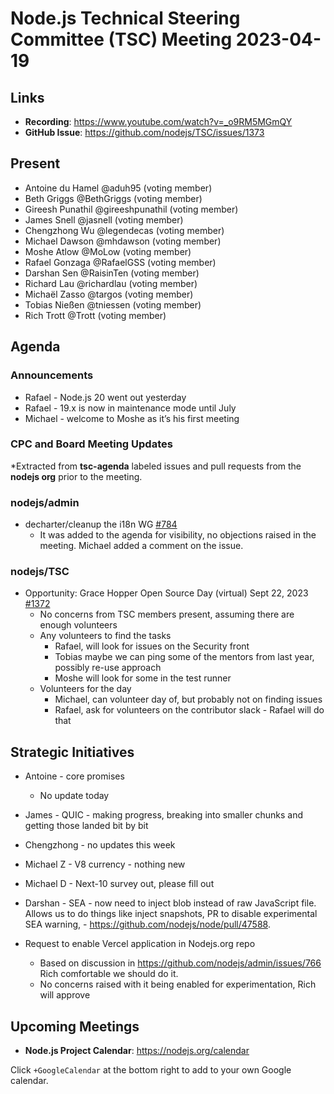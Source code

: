 # Node.js Technical Steering Committee (TSC) Meeting 2023-04-19

## Links

* **Recording**: <https://www.youtube.com/watch?v=_o9RM5MGmQY>
* **GitHub Issue**: <https://github.com/nodejs/TSC/issues/1373>

## Present

* Antoine du Hamel @aduh95 (voting member)
* Beth Griggs @BethGriggs (voting member)
* Gireesh Punathil @gireeshpunathil (voting member)
* James Snell @jasnell (voting member)
* Chengzhong Wu @legendecas (voting member)
* Michael Dawson @mhdawson (voting member)
* Moshe Atlow @MoLow (voting member)
* Rafael Gonzaga @RafaelGSS (voting member)
* Darshan Sen @RaisinTen (voting member)
* Richard Lau @richardlau (voting member)
* Michaël Zasso @targos (voting member)
* Tobias Nießen @tniessen (voting member)
* Rich Trott @Trott (voting member)

## Agenda

### Announcements

* Rafael - Node.js 20 went out yesterday
* Rafael - 19.x is now in maintenance mode until July
* Michael - welcome to Moshe as it’s his first meeting

### CPC and Board Meeting Updates

*Extracted from **tsc-agenda** labeled issues and pull requests from the **nodejs org** prior to the meeting.

### nodejs/admin

* decharter/cleanup the i18n WG [#784](https://github.com/nodejs/admin/issues/784)
  * It was added to the agenda for visibility, no objections raised in the meeting. Michael added a comment on the issue.

### nodejs/TSC

* Opportunity: Grace Hopper Open Source Day (virtual) Sept 22, 2023 [#1372](https://github.com/nodejs/TSC/issues/1372)
  * No concerns from TSC members present, assuming there are enough volunteers
  * Any volunteers to find the tasks
    * Rafael, will look for issues on the Security front
    * Tobias maybe we can ping some of the mentors from last year, possibly re-use approach
    * Moshe will look for some in the test runner
  * Volunteers for the day
    * Michael, can volunteer day of, but probably not on finding issues
    * Rafael, ask for volunteers on the contributor slack - Rafael will do that

## Strategic Initiatives

* Antoine - core promises
  * No update today
* James - QUIC - making progress, breaking into smaller chunks and getting those landed bit by bit
* Chengzhong - no updates this week
* Michael Z -  V8 currency - nothing new
* Michael D - Next-10 survey out, please fill out
* Darshan - SEA - now need to inject blob instead of raw JavaScript file. Allows us to do things like inject snapshots, PR to disable experimental SEA warning, - <https://github.com/nodejs/node/pull/47588>.

* Request to enable Vercel application in Nodejs.org repo
  * Based on discussion in <https://github.com/nodejs/admin/issues/766> Rich comfortable we should do it.
  * No concerns raised with it being enabled for experimentation, Rich will approve

## Upcoming Meetings

* **Node.js Project Calendar**: <https://nodejs.org/calendar>

Click `+GoogleCalendar` at the bottom right to add to your own Google calendar.
